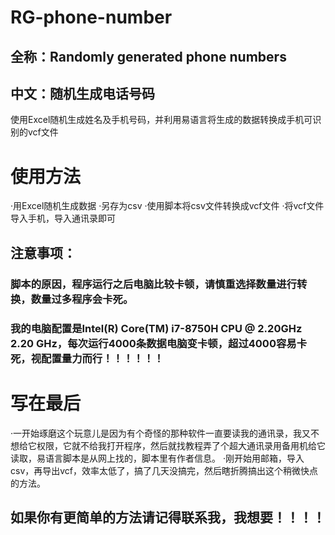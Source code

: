 # RG-phone-number
## 全称：Randomly generated phone numbers
## 中文：随机生成电话号码
使用Excel随机生成姓名及手机号码，并利用易语言将生成的数据转换成手机可识别的vcf文件

# 使用方法
·用Excel随机生成数据
·另存为csv
·使用脚本将csv文件转换成vcf文件
·将vcf文件导入手机，导入通讯录即可
## 注意事项：
###   脚本的原因，程序运行之后电脑比较卡顿，请慎重选择数量进行转换，数量过多程序会卡死。
###   我的电脑配置是Intel(R) Core(TM) i7-8750H CPU @ 2.20GHz   2.20 GHz，每次运行4000条数据电脑变卡顿，超过4000容易卡死，视配置量力而行！！！！！！


# 写在最后
·一开始琢磨这个玩意儿是因为有个奇怪的那种软件一直要读我的通讯录，我又不想给它权限，它就不给我打开程序，然后就找教程弄了个超大通讯录用备用机给它读取，易语言脚本是从网上找的，脚本里有作者信息。
·刚开始用邮箱，导入csv，再导出vcf，效率太低了，搞了几天没搞完，然后瞎折腾搞出这个稍微快点的方法。

## 如果你有更简单的方法请记得联系我，我想要！！！！

